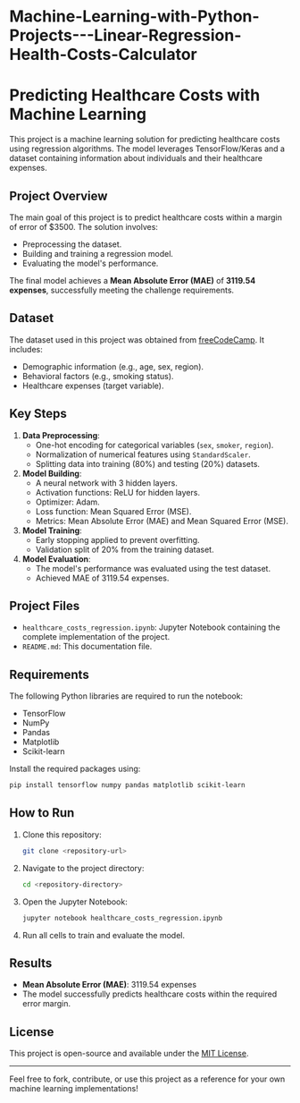 # Machine-Learning-with-Python-Projects---Linear-Regression-Health-Costs-Calculator

# Predicting Healthcare Costs with Machine Learning

This project is a machine learning solution for predicting healthcare costs using regression algorithms. The model leverages TensorFlow/Keras and a dataset containing information about individuals and their healthcare expenses.

## Project Overview
The main goal of this project is to predict healthcare costs within a margin of error of $3500. The solution involves:
- Preprocessing the dataset.
- Building and training a regression model.
- Evaluating the model's performance.

The final model achieves a **Mean Absolute Error (MAE)** of **3119.54 expenses**, successfully meeting the challenge requirements.

## Dataset
The dataset used in this project was obtained from [freeCodeCamp](https://cdn.freecodecamp.org/project-data/health-costs/insurance.csv). It includes:
- Demographic information (e.g., age, sex, region).
- Behavioral factors (e.g., smoking status).
- Healthcare expenses (target variable).

## Key Steps
1. **Data Preprocessing**:
   - One-hot encoding for categorical variables (`sex`, `smoker`, `region`).
   - Normalization of numerical features using `StandardScaler`.
   - Splitting data into training (80%) and testing (20%) datasets.
2. **Model Building**:
   - A neural network with 3 hidden layers.
   - Activation functions: ReLU for hidden layers.
   - Optimizer: Adam.
   - Loss function: Mean Squared Error (MSE).
   - Metrics: Mean Absolute Error (MAE) and Mean Squared Error (MSE).
3. **Model Training**:
   - Early stopping applied to prevent overfitting.
   - Validation split of 20% from the training dataset.
4. **Model Evaluation**:
   - The model's performance was evaluated using the test dataset.
   - Achieved MAE of 3119.54 expenses.

## Project Files
- `healthcare_costs_regression.ipynb`: Jupyter Notebook containing the complete implementation of the project.
- `README.md`: This documentation file.

## Requirements
The following Python libraries are required to run the notebook:
- TensorFlow
- NumPy
- Pandas
- Matplotlib
- Scikit-learn

Install the required packages using:
```bash
pip install tensorflow numpy pandas matplotlib scikit-learn
```

## How to Run
1. Clone this repository:
   ```bash
   git clone <repository-url>
   ```
2. Navigate to the project directory:
   ```bash
   cd <repository-directory>
   ```
3. Open the Jupyter Notebook:
   ```bash
   jupyter notebook healthcare_costs_regression.ipynb
   ```
4. Run all cells to train and evaluate the model.

## Results
- **Mean Absolute Error (MAE)**: 3119.54 expenses
- The model successfully predicts healthcare costs within the required error margin.

## License
This project is open-source and available under the [MIT License](LICENSE).

---

Feel free to fork, contribute, or use this project as a reference for your own machine learning implementations!

